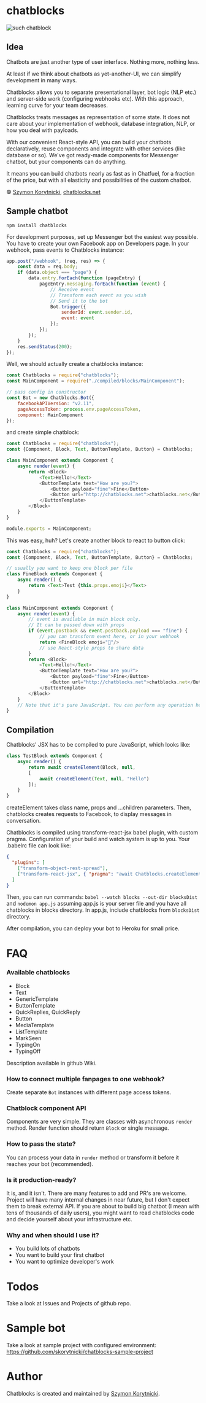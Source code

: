 # chatblocks

![such chatblock](http://chatblocks.net/code.png)

## Idea

Chatbots are just another type of user interface. Nothing more, nothing less.

At least if we think about chatbots as yet-another-UI, 
we can simplify development in many ways.
 
Chatblocks allows you to separate presentational layer,
bot logic (NLP etc.) and server-side work (configuring webhooks etc). 
With this approach, learning curve for your team decreases.

Chatblocks treats messages as representation of some state.
 It does not care about your implementation of webhook, database integration, NLP, or how you deal with payloads. 
 
With our convenient React-style API, you can build your chatbots declaratively, reuse components and 
 integrate with other services (like database or so). We've got ready-made components for Messenger chatbot,
 but your components can do anything.
 
It means you can build chatbots nearly as fast as in Chatfuel, for a fraction of the price, but with all elasticity and possibilities of the custom chatbot. 
 
© [Szymon Korytnicki](http://korytnicki.pl), [chatblocks.net](http://chatblocks.net)


## Sample chatbot

`npm install chatblocks`

For development purposes, set up Messenger bot the easiest way possible.
You have to create your own Facebook app on Developers page.
In your webhook, pass events to Chatblocks instance:

```javascript
app.post("/webhook", (req, res) => {
    const data = req.body;
    if (data.object === "page") {
        data.entry.forEach(function (pageEntry) {
            pageEntry.messaging.forEach(function (event) {
                // Receive event
                // Transform each event as you wish
                // Send it to the bot
                Bot.trigger({
                    senderId: event.sender.id,
                    event: event
                });
            });
        });
    }
    res.sendStatus(200);
});
```

Well, we should actually create a chatblocks instance:

```javascript
const Chatblocks = require("chatblocks");
const MainComponent = require("./compiled/blocks/MainComponent");

// pass config in constructor
const Bot = new Chatblocks.Bot({
    facebookAPIVersion: "v2.11",
    pageAccessToken: process.env.pageAccessToken,
    component: MainComponent
});
```

and create simple chatblock:

```javascript
const Chatblocks = require("chatblocks");
const {Component, Block, Text, ButtonTemplate, Button} = Chatblocks;

class MainComponent extends Component {
    async render(event) {
        return <Block>
            <Text>Hello!</Text>
            <ButtonTemplate text="How are you?">
                <Button payload="fine">Fine</Button>
                <Button url="http://chatblocks.net">chatblocks.net</Button>
            </ButtonTemplate>
        </Block>
    }
}

module.exports = MainComponent;
```

This was easy, huh? Let's create another block to react to button click:

```javascript
const Chatblocks = require("chatblocks");
const {Component, Block, Text, ButtonTemplate, Button} = Chatblocks;

// usually you want to keep one block per file
class FineBlock extends Component {
    async render() {
        return <Text>Test {this.props.emoji}</Text>
    }
}

class MainComponent extends Component {
    async render(event) {
        // event is available in main block only.
        // It can be passed down with props
        if (event.postback && event.postback.payload === "fine") {
            // you can transform event here, or in your webhook
            return <FineBlock emoji="🎉"/>
            // use React-style props to share data
        }
        return <Block>
            <Text>Hello!</Text>
            <ButtonTemplate text="How are you?">
                <Button payload="fine">Fine</Button>
                <Button url="http://chatblocks.net">chatblocks.net</Button>
            </ButtonTemplate>
        </Block>
    }
    // Note that it's pure JavaScript. You can perform any operation here (database, whatever)
}
```

## Compilation

Chatblocks' JSX has to be compiled to pure JavaScript, which looks like:

```javascript
class TestBlock extends Component {
    async render() {
        return await createElement(Block, null, 
        [
            await createElement(Text, null, "Hello")
        ]);
    }
}
```

createElement takes class name, props and ...children parameters. Then, chatblocks creates requests to Facebook, to display messages in conversation.

Chatblocks is compiled using transform-react-jsx babel plugin, with custom pragma. Configuration of your build and watch system is up to you. Your .babelrc file can look like: 

```json
{
  "plugins": [
    ["transform-object-rest-spread"],
    ["transform-react-jsx", { "pragma": "await Chatblocks.createElement" }]
  ]
}
```

Then, you can run commands: `babel --watch blocks --out-dir blocksDist` and `nodemon app.js`
assuming app.js is your server file and you have all chatblocks in blocks directory. In app.js, include chatblocks from `blocksDist` directory.
 
After compilation, you can deploy your bot to Heroku for small price.


# FAQ
 
### Available chatblocks
 
 - Block
 - Text
 - GenericTemplate
 - ButtonTemplate
 - QuickReplies, QuickReply
 - Button
 - MediaTemplate
 - ListTemplate
 - MarkSeen
 - TypingOn
 - TypingOff
 
Description available in github Wiki.
 
 
### How to connect multiple fanpages to one webhook?
 
 Create separate `Bot` instances with different page access tokens.
 
### Chatblock component API

Components are very simple. They are classes with asynchronous `render` method.
Render function should return `Block` or single message.  

### How to pass the state?

You can process your data in `render` method or transform it before it reaches your bot (recommended).

### Is it production-ready?

It is, and it isn't. There are many features to add and PR's are welcome. 
Project will have many internal changes in near future, but I don't expect them to break external API.
If you are about to build big chatbot (I mean with tens of thousands of daily users), you might want to read chatblocks code and
decide yourself about your infrastructure etc.

### Why and when should I use it?

- You build lots of chatbots
- You want to build your first chatbot
- You want to optimize developer's work
 
# Todos

Take a look at Issues and Projects of github repo.
 
# Sample bot

Take a look at sample project with configured environment: https://github.com/skorytnicki/chatblocks-sample-project
  
# Author

Chatblocks is created and maintained by [Szymon Korytnicki](http://twitter.com/skorytnicki).
 
 